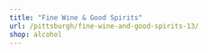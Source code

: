 ```yaml
---
title: "Fine Wine & Good Spirits"
url: /pittsburgh/fine-wine-and-good-spirits-13/
shop: alcohol
---
```

